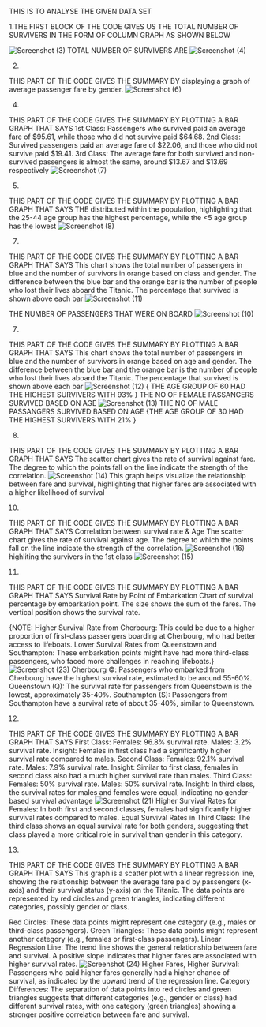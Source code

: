 
THIS IS TO ANALYSE THE GIVEN DATA SET 

1.THE FIRST BLOCK OF THE CODE GIVES US THE TOTAL NUMBER OF SURVIVERS IN THE FORM OF COLUMN GRAPH AS SHOWN BELOW

![Screenshot (3)](https://github.com/user-attachments/assets/df685e32-1612-4f31-8231-513ac4b0806a)
TOTAL NUMBER OF SURVIVERS ARE
![Screenshot (4)](https://github.com/user-attachments/assets/ac3a71b7-0835-4555-ae68-7338d221da1d)

2.
THIS PART OF THE CODE GIVES THE SUMMARY BY 
displaying a graph of average passenger fare by gender.
![Screenshot (6)](https://github.com/user-attachments/assets/512bdd4a-00aa-4499-85d6-4c7daf443199)

4.
THIS PART OF THE CODE GIVES THE SUMMARY BY PLOTTING A BAR GRAPH THAT SAYS 
1st Class: Passengers who survived paid an average fare of $95.61, while those who did not survive paid $64.68.
2nd Class: Survived passengers paid an average fare of $22.06, and those who did not survive paid $19.41.
3rd Class: The average fare for both survived and non-survived passengers is almost the same, around $13.67 and $13.69 respectively
![Screenshot (7)](https://github.com/user-attachments/assets/6d368cfb-9028-4d47-9dcc-77e30f8bf726)

5.
THIS PART OF THE CODE GIVES THE SUMMARY BY PLOTTING A BAR GRAPH THAT SAYS
THE distributed within the population, highlighting that the 25-44 age group has the highest percentage, while the <5 age group has the lowest
![Screenshot (8)](https://github.com/user-attachments/assets/879e3953-52d1-411e-ada2-6acdc972587f)

7.
THIS PART OF THE CODE GIVES THE SUMMARY BY PLOTTING A BAR GRAPH THAT SAYS
This chart shows the total number of passengers in blue and the number of survivors in orange based on class and gender. The difference between the blue bar and the orange bar is the number of people who lost their lives aboard the Titanic. The percentage that survived is shown above each bar
![Screenshot (11)](https://github.com/user-attachments/assets/12a8ea45-7226-4b77-b88b-fce560deacd0)

THE NUMBER OF PASSENGERS THAT WERE ON BOARD 
![Screenshot (10)](https://github.com/user-attachments/assets/22ee8058-cc6f-4bd4-a374-ceebd8b62fb3)

7.
THIS PART OF THE CODE GIVES THE SUMMARY BY PLOTTING A BAR GRAPH THAT SAYS
This chart shows the total number of passengers in blue and the number of survivors in orange based on age and gender. The difference between the blue bar and the orange bar is the number of people who lost their lives aboard the Titanic. The percentage that survived is shown above each bar
![Screenshot (12)](https://github.com/user-attachments/assets/d3d17947-0dee-45e7-a75f-f6cc655505d7)
{ THE AGE GROUP OF 60 HAD THE HIGHEST SURVIVERS WITH 93% }
THE NO OF FEMALE PASSANGERS SURVIVED BASED ON AGE 
![Screenshot (13)](https://github.com/user-attachments/assets/4e180082-b81e-4074-963d-eb7e9586505e)
THE NO OF MALE PASSANGERS SURVIVED BASED ON AGE
{THE AGE GROUP OF 30 HAD THE HIGHEST SURVIVERS WITH 21% }

8.
THIS PART OF THE CODE GIVES THE SUMMARY BY PLOTTING A BAR GRAPH THAT SAYS
The scatter chart gives the rate of survival against fare. The degree to which the points fall on the line indicate the strength of the correlation.
![Screenshot (14)](https://github.com/user-attachments/assets/582c2e51-e4a2-4db2-9473-93f9b678ced0)
This graph helps visualize the relationship between fare and survival, highlighting that higher fares are associated with a higher likelihood of survival

10.
THIS PART OF THE CODE GIVES THE SUMMARY BY PLOTTING A BAR GRAPH THAT SAYS
Correlation between survival rate & Age
The scatter chart gives the rate of survival against age. The degree to which the points fall on the line indicate the strength of the correlation.
![Screenshot (16)](https://github.com/user-attachments/assets/92639a0d-a65a-48b9-808d-5c2f68ebf7fd)
highliting the survivers in the 1st class
![Screenshot (15)](https://github.com/user-attachments/assets/fe4cd652-cca3-4ce4-9549-388f408d88fc)

11.
THIS PART OF THE CODE GIVES THE SUMMARY BY PLOTTING A BAR GRAPH THAT SAYS
Survival Rate by Point of Embarkation
Chart of survival percentage by embarkation point. The size shows the sum of the fares. The vertical position shows the survival rate.

{NOTE:
Higher Survival Rate from Cherbourg: This could be due to a higher proportion of first-class passengers boarding at Cherbourg, who had better access to lifeboats.
Lower Survival Rates from Queenstown and Southampton: These embarkation points might have had more third-class passengers, who faced more challenges in reaching lifeboats.}
![Screenshot (23)](https://github.com/user-attachments/assets/f997ee3d-1714-4754-8d42-b95b6ccdc6ac)
Cherbourg ©: Passengers who embarked from Cherbourg have the highest survival rate, estimated to be around 55-60%.
Queenstown (Q): The survival rate for passengers from Queenstown is the lowest, approximately 35-40%.
Southampton (S): Passengers from Southampton have a survival rate of about 35-40%, similar to Queenstown.

12.
THIS PART OF THE CODE GIVES THE SUMMARY BY PLOTTING A BAR GRAPH THAT SAYS
First Class:
Females: 96.8% survival rate.
Males: 3.2% survival rate.
Insight: Females in first class had a significantly higher survival rate compared to males.
Second Class:
Females: 92.1% survival rate.
Males: 7.9% survival rate.
Insight: Similar to first class, females in second class also had a much higher survival rate than males.
Third Class:
Females: 50% survival rate.
Males: 50% survival rate.
Insight: In third class, the survival rates for males and females were equal, indicating no gender-based survival advantage
![Screenshot (21)](https://github.com/user-attachments/assets/87a4211a-ebd6-4794-8d90-48bbb91810f7)
Higher Survival Rates for Females: In both first and second classes, females had significantly higher survival rates compared to males.
Equal Survival Rates in Third Class: The third class shows an equal survival rate for both genders, suggesting that class played a more critical role in survival than gender in this category.


13.
THIS PART OF THE CODE GIVES THE SUMMARY BY PLOTTING A BAR GRAPH THAT SAYS
This graph is a scatter plot with a linear regression line, showing the relationship between the average fare paid by passengers (x-axis) and their survival status (y-axis) on the Titanic. The data points are represented by red circles and green triangles, indicating different categories, possibly gender or class.


Red Circles: These data points might represent one category (e.g., males or third-class passengers).
Green Triangles: These data points might represent another category (e.g., females or first-class passengers).
Linear Regression Line: The trend line shows the general relationship between fare and survival. A positive slope indicates that higher fares are associated with higher survival rates.
![Screenshot (24)](https://github.com/user-attachments/assets/361d36c9-53fe-4359-8d3c-39aeb8078afd)
Higher Fares, Higher Survival: Passengers who paid higher fares generally had a higher chance of survival, as indicated by the upward trend of the regression line.
Category Differences: The separation of data points into red circles and green triangles suggests that different categories (e.g., gender or class) had different survival rates, with one category (green triangles) showing a stronger positive correlation between fare and survival.















